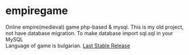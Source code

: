 # empiregame
Online empire(medieval) game php-based & mysql.
This is my old project, not have database migration. To make database import sql.sql in your MySQL<br />
Language of game is bulgarian.
<a href="https://github.com/dplamenov/empiregame/releases/tag/v1.1.0">Last Stable Release</a>
